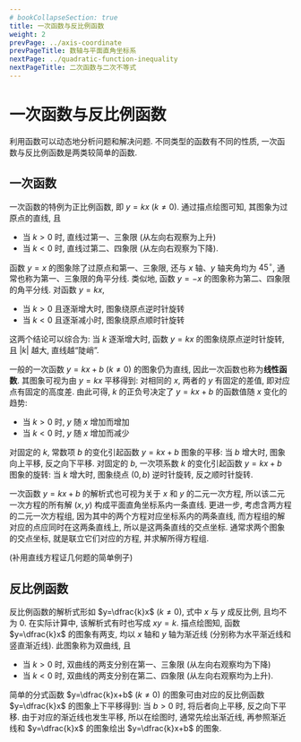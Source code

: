 ```yaml
---
# bookCollapseSection: true
title: 一次函数与反比例函数
weight: 2
prevPage: ../axis-coordinate
prevPageTitle: 数轴与平面直角坐标系
nextPage: ../quadratic-function-inequality
nextPageTitle: 二次函数与二次不等式
---
```


# 一次函数与反比例函数

利用函数可以动态地分析问题和解决问题. 不同类型的函数有不同的性质, 一次函数与反比例函数是两类较简单的函数.

## 一次函数

一次函数的特例为正比例函数, 即 $y=kx$ ($k\neq 0$). 通过描点绘图可知, 其图象为过原点的直线, 且

- 当 $k>0$ 时, 直线过第一、三象限 (从左向右观察为上升)
- 当 $k<0$ 时, 直线过第二、四象限 (从左向右观察为下降).

函数 $y=x$ 的图象除了过原点和第一、三象限, 还与 $x$ 轴、$y$ 轴夹角均为 $45^\circ$, 通常也称为第一、三象限的角平分线. 类似地, 函数 $y=-x$ 的图象称为第二、四象限的角平分线. 对函数 $y=kx$,

- 当 $k>0$ 且逐渐增大时, 图象绕原点逆时针旋转
- 当 $k<0$ 且逐渐减小时, 图象绕原点顺时针旋转

这两个结论可以综合为: 当 $k$ 逐渐增大时, 函数 $y=kx$ 的图象绕原点逆时针旋转, 且 $|k|$ 越大, 直线越“陡峭”.

一般的一次函数 $y= kx+b$ ($k\neq 0$) 的图象仍为直线, 因此一次函数也称为**线性函数**. 其图象可视为由 $y=kx$ 平移得到: 对相同的 $x$, 两者的 $y$ 有固定的差值, 即对应点有固定的高度差. 由此可得, $k$ 的正负号决定了 $y= kx+b$ 的函数值随 $x$ 变化的趋势: 

- 当 $k>0$ 时, $y$ 随 $x$ 增加而增加
- 当 $k<0$ 时, $y$ 随 $x$ 增加而减少

对固定的 $k$, 常数项 $b$ 的变化引起函数 $y= kx+b$ 图象的平移: 当 $b$ 增大时, 图象向上平移, 反之向下平移. 对固定的 $b$, 一次项系数 $k$ 的变化引起函数 $y= kx+b$ 图象的旋转: 当 $k$ 增大时, 图象绕点 $(0,b)$ 逆时针旋转, 反之顺时针旋转.

一次函数 $y= kx+b$ 的解析式也可视为关于 $x$ 和 $y$ 的二元一次方程, 所以该二元一次方程的所有解 $(x,y)$ 构成平面直角坐标系内一条直线. 更进一步, 考虑含两方程的二元一次方程组, 因为其中的两个方程对应坐标系内的两条直线, 而方程组的解对应的点应同时在这两条直线上, 所以是这两条直线的交点坐标. 通常求两个图象的交点坐标, 就是联立它们对应的方程, 并求解所得方程组.

(补用直线方程证几何题的简单例子)

## 反比例函数

反比例函数的解析式形如 $y=\dfrac{k}x$ ($k\neq 0$), 式中 $x$ 与 $y$ 成反比例, 且均不为 $0$. 在实际计算中, 该解析式有时也写成 $xy=k$. 描点绘图知, 函数 $y=\dfrac{k}x$ 的图象有两支, 均以 $x$ 轴和 $y$ 轴为渐近线 (分别称为水平渐近线和竖直渐近线). 此图象称为双曲线, 且

- 当 $k>0$ 时, 双曲线的两支分别在第一、三象限 (从左向右观察均为下降)
- 当 $k<0$ 时, 双曲线的两支分别在第二、四象限 (从左向右观察均为上升).

简单的分式函数 $y=\dfrac{k}x+b$ ($k\neq 0$) 的图象可由对应的反比例函数 $y=\dfrac{k}x$ 的图象上下平移得到: 当 $b>0$ 时, 将后者向上平移, 反之向下平移. 由于对应的渐近线也发生平移, 所以在绘图时, 通常先绘出渐近线, 再参照渐近线和 $y=\dfrac{k}x$ 的图象绘出 $y=\dfrac{k}x+b$ 的图象.
